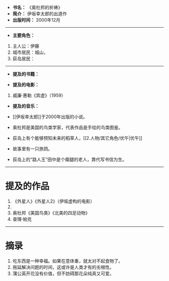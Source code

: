 
- **书名：** 《奥杜邦的祈祷》
- **简介：** 伊坂幸太郎的出道作
- **出版时间：** 2000年12月

---

- **主要角色：** 

1. 主人公：伊藤
2. 城市居民：城山，
3. 荻岛居民：

---

- **提及的书籍：** 

- **提及的电影：** 
1. 威廉·惠勒《宾虚》（1959）

- **提及的音乐：** 


- [[伊坂幸太郎]]于2000年出版的小说。
- 奥杜邦是美国的鸟类学家，代表作品是手绘的鸟类图鉴。
- 荻岛上有个能够预知未来的稻草人，[[2.人物/其它角色/优午|优午]]
- 故事里有一只旅鸽。
- 荻岛上的“路人王”田中是个瘸腿的老人，靠代写书信为生。

---

# 提及的作品

1. 《外星人》《外星人2》（伊坂虚构的电影）
2. 
3. 奥杜邦《美国鸟类》《北美的四足动物》
4. 查理·帕克

---

# 摘录

1. 吃东西是一种幸福。如果在意体重，就太对不起食物了。
2. 拖延解决问题的时间，这或许是人类才有的劣根性。
3. 蒲公英开花没有价值，但不妨碍那花朵纯真又可爱。